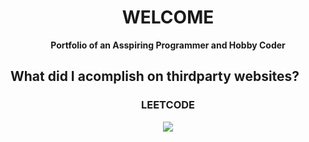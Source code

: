 <div align="center">
  <h1>WELCOME</h1>
  <strong>Portfolio of an Asspiring Programmer and Hobby Coder</strong><br>
</div>

## What did I acomplish on thirdparty websites?
<div align="center">
  <h3>LEETCODE</h3>
  <img src="https://leetcard.jacoblin.cool/Smyle_Samm?theme=dark&font=Noto%20Sans%20Osage">
</div>

